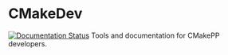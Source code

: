 # CMakeDev

[![Documentation Status](https://readthedocs.org/projects/cmakedev/badge/?version=latest)](https://cmakedev.readthedocs.io/en/latest/?badge=latest)
Tools and documentation for CMakePP developers.
